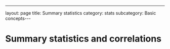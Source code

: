 ---
layout: page
title: Summary statistics
category: stats
subcategory: Basic concepts---

Summary statistics and correlations
===
